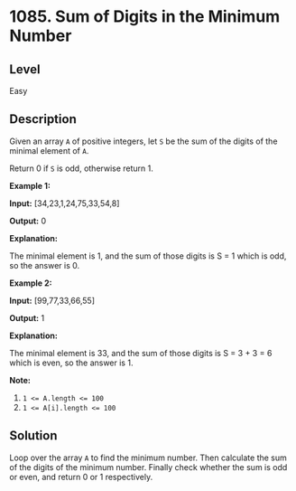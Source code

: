# 1085. Sum of Digits in the Minimum Number
## Level
Easy

## Description
Given an array `A` of positive integers, let `S` be the sum of the digits of the minimal element of `A`.

Return 0 if `S` is odd, otherwise return 1.

**Example 1:**

**Input:** [34,23,1,24,75,33,54,8]

**Output:** 0

**Explanation:**

The minimal element is 1, and the sum of those digits is S = 1 which is odd, so the answer is 0.

**Example 2:**

**Input:** [99,77,33,66,55]

**Output:** 1

**Explanation:**

The minimal element is 33, and the sum of those digits is S = 3 + 3 = 6 which is even, so the answer is 1.

**Note:**

1. `1 <= A.length <= 100`
2. `1 <= A[i].length <= 100`

## Solution
Loop over the array `A` to find the minimum number. Then calculate the sum of the digits of the minimum number. Finally check whether the sum is odd or even, and return 0 or 1 respectively.
